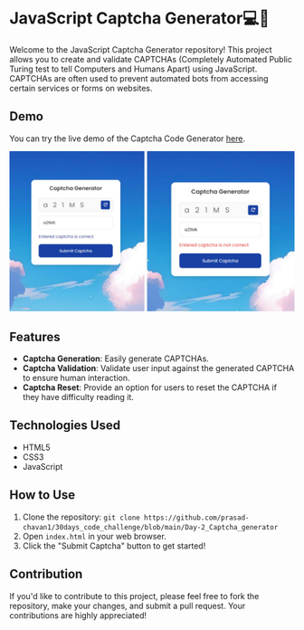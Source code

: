 # JavaScript Captcha Generator💻🎉

Welcome to the JavaScript Captcha Generator repository! This project allows you to create and validate CAPTCHAs (Completely Automated Public Turing test to tell Computers and Humans Apart) using JavaScript. CAPTCHAs are often used to prevent automated bots from accessing certain services or forms on websites.

## Demo
You can try the live demo of the Captcha Code Generator [here](insert-demo-link).

![](https://github.com/prasad-chavan1/30days_code_challenge/blob/main/Day-2_Captcha_generator/src/demoCaptcha.jpeg)

## Features

- **Captcha Generation**: Easily generate CAPTCHAs.
- **Captcha Validation**: Validate user input against the generated CAPTCHA to ensure human interaction.
- **Captcha Reset**: Provide an option for users to reset the CAPTCHA if they have difficulty reading it.

## Technologies Used

- HTML5
- CSS3
- JavaScript

## How to Use

1. Clone the repository: `git clone https://github.com/prasad-chavan1/30days_code_challenge/blob/main/Day-2_Captcha_generator`
2. Open `index.html` in your web browser.
3. Click the "Submit Captcha" button to get started!

## Contribution

If you'd like to contribute to this project, please feel free to fork the repository, make your changes, and submit a pull request. Your contributions are highly appreciated!
